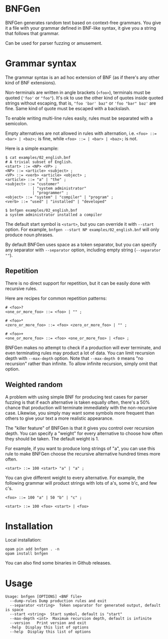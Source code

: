 BNFGen
======

BNFGen generates random text based on context-free grammars.
You give it a file with your grammar defined in BNF-like syntax,
it give you a string that follows that grammar.

Can be used for parser fuzzing or amusement.

# Grammar syntax

The grammar syntax is an ad hoc extension of BNF (as if there's any other kind of BNF extensions).

Non-terminals are written in angle brackets (`<foo>`), terminals must be quoted (`'foo'` or `"foo"`).
It's ok to use the other kind of quotes inside quoted strings without escaping, that is, `"foo 'bar' baz"`
or `'foo "bar" baz'` are fine. Same kind of quote must be escaped with a backslash.

To enable writing multi-line rules easily, rules must be separated with a semicolon.

Empty alternatives are not allowed in rules with alternation, i.e. `<foo> ::= <bar> | <baz>;` is fine, while
`<foo> ::= | <bar> | <baz>;` is not.

Here is a simple example:

```
$ cat examples/02_english.bnf 
# A trivial subset of English.
<start> ::= <NP> <VP> ;
<NP> ::= <article> <subject> ;
<VP> ::= <verb> <article> <object> ;
<article> ::= "a" | "the" ;
<subject> ::= "customer"
            | "system administrator"
            | "programmer" ;
<object> ::= "system" | "compiler" | "program" ;
<verb> ::= "used" | "installed" | "developed"

$ bnfgen examples/02_english.bnf
a system administrator installed a compiler
```

The default start symbol is `<start>`, but you can override it with `--start` option.
For example, `bnfgen --start NP examples/02_english.bnf` will only produce noun phrases.

By default BNFGen uses space as a token separator, but you can specify any separator
with `--separator` option, including empty string (`--separator ""`).

## Repetition

There is no direct support for repetition, but it can be easily done with
recursive rules.

Here are recipes for common repetition patterns:

```
# <foo>?
<one_or_more_foo> ::= <foo> | "" ;

# <foo>*
<zero_or_more_foo> ::= <foo> <zero_or_more_foo> | "" ;

# <foo>+
<one_or_more_foo> ::= <foo> <one_or_more_foo> | <foo> ;

```

BNFGen makes no attempt to check if a production will ever terminate,
and even terminating rules may product a lot of data.
You can limit recursion depth with `--max-depth` option.
Note that `--max-depth 0` means "no recursion" rather than infinite.
To allow infinite recursion, simply omit that option.

## Weighted random

A problem with using simple BNF for producing test cases for parser fuzzing
is that if each alternative is taken equally often, there's a 50% chance
that production will terminate immediately with the non-recursive case.
Likewise, you simply may want some symbols more frequent than others to give your
text a more realistic appearance.

The "killer feature" of BNFGen is that it gives you control over recursion depth.
You can specify a "weight" for every alternative to choose how often they should be taken.
The default weight is 1.

For example, if you want to produce long strings of "a", you can use this rule
to make BNFGen choose the recursive alternative hundred times more often.

```
<start> ::= 100 <start> "a" | "a" ;
```

You can give different weight to every alternative. For example, the following
grammar will product strings with lots of a's, some b'c, and few c's.

```
<foo> ::= 100 "a" | 50 "b" | "c" ;

<start> ::= 100 <foo> <start> | <foo>
```

# Installation

Local installation:

```
opam pin add bnfgen . -n
opam install bnfgen
```

You can also find some binaries in Github releases.

# Usage

```
Usage: bnfgen [OPTIONS] <BNF file>
  --dump-rules Dump production rules and exit
  --separator <string>  Token separator for generated output, default is space
  --start <string>  Start symbol, default is "start"
  --max-depth <int>  Maximum recursion depth, default is infinite
  --version   Print version and exit
  -help  Display this list of options
  --help  Display this list of options

```
